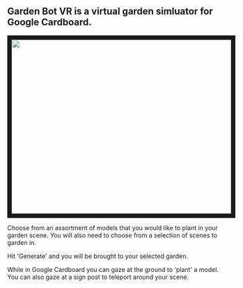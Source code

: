 
<h2>Garden Bot VR is a virtual garden simluator for Google Cardboard. </h2>

<a href="https://vimeo.com/236002492?activityReferer=1" target="_blank"><img src="https://i.imgur.com/bxNaL0U.png" 
 width="700" height="400" border="10" /></a>

Choose from an assortment of models that you would like to plant in your garden scene. 
You will also need to choose from a selection of scenes to garden in.  

Hit 'Generate' and you will be brought to your selected garden. 

While in Google Cardboard you can gaze at the ground to 'plant' a model.
You can also gaze at a sign post to teleport around your scene. 





